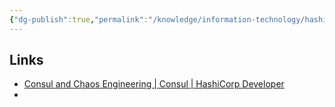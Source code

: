 ```yaml
---
{"dg-publish":true,"permalink":"/knowledge/information-technology/hashicorp/consule/consule/","dgPassFrontmatter":true}
---
```


## Links
- [Consul and Chaos Engineering | Consul | HashiCorp Developer](https://developer.hashicorp.com/consul/tutorials/resiliency/introduction-chaos-engineering?in=consul%2Fresiliency)
- 